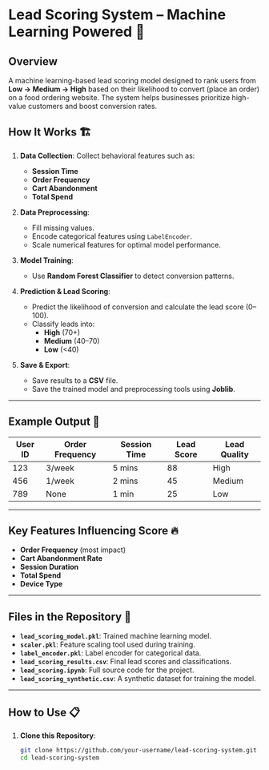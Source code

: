 # Lead Scoring System – Machine Learning Powered 🚀

## Overview
A machine learning-based lead scoring model designed to rank users from **Low → Medium → High** based on their likelihood to convert (place an order) on a food ordering website. The system helps businesses prioritize high-value customers and boost conversion rates.

## How It Works 🏗️
1. **Data Collection**: Collect behavioral features such as:
   - **Session Time**
   - **Order Frequency**
   - **Cart Abandonment**
   - **Total Spend**

2. **Data Preprocessing**:
   - Fill missing values.
   - Encode categorical features using `LabelEncoder`.
   - Scale numerical features for optimal model performance.

3. **Model Training**:
   - Use **Random Forest Classifier** to detect conversion patterns.

4. **Prediction & Lead Scoring**:
   - Predict the likelihood of conversion and calculate the lead score (0–100).
   - Classify leads into:
     - **High** (70+)
     - **Medium** (40–70)
     - **Low** (<40)

5. **Save & Export**:
   - Save results to a **CSV** file.
   - Save the trained model and preprocessing tools using **Joblib**.

---

## Example Output 🎯

| User ID | Order Frequency | Session Time | Lead Score | Lead Quality |
|---------|-----------------|--------------|------------|--------------|
| 123     | 3/week          | 5 mins       | 88         | High         |
| 456     | 1/week          | 2 mins       | 45         | Medium       |
| 789     | None            | 1 min        | 25         | Low          |

---

## Key Features Influencing Score 🔥

- **Order Frequency** (most impact)
- **Cart Abandonment Rate**
- **Session Duration**
- **Total Spend**
- **Device Type**

---

## Files in the Repository 📂

- **`lead_scoring_model.pkl`**: Trained machine learning model.
- **`scaler.pkl`**: Feature scaling tool used during training.
- **`label_encoder.pkl`**: Label encoder for categorical data.
- **`lead_scoring_results.csv`**: Final lead scores and classifications.
- **`lead_scoring.ipynb`**: Full source code for the project.
- **`lead_scoring_synthetic.csv`**: A synthetic dataset for training the model.

---

## How to Use 📋

1. **Clone this Repository**:
   ```bash
   git clone https://github.com/your-username/lead-scoring-system.git
   cd lead-scoring-system
